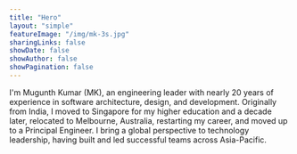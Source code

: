 ```yaml
---
title: "Hero"
layout: "simple"
featureImage: "/img/mk-3s.jpg"
sharingLinks: false
showDate: false
showAuthor: false
showPagination: false
---
```

I'm Mugunth Kumar (MK), an engineering leader with nearly 20 years of experience in software architecture, design, and development. Originally from India, I moved to Singapore for my higher education and a decade later, relocated to Melbourne, Australia, restarting my career, and moved up to a Principal Engineer. I bring a global perspective to technology leadership, having built and led successful teams across Asia-Pacific.
